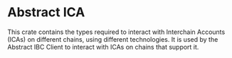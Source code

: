 # Abstract ICA

This crate contains the types required to interact with Interchain Accounts (ICAs) on different chains, using different technologies. It is used by the Abstract IBC Client to interact with ICAs on chains that support it. 
